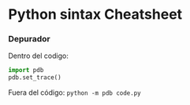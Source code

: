 # Python sintax Cheatsheet

### Depurador

Dentro del codigo:
```python
import pdb
pdb.set_trace()
```

Fuera del código:
`python -m pdb code.py`
